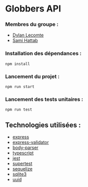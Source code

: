 # Globbers API

### Membres du groupe :

- [Dylan Lecomte](https://github.com/Prototype91)
- [Sami Hattab](https://github.com/Raze91)

### Installation des dépendances :

`npm install`

### Lancement du projet :

`npm run start`

### Lancement des tests unitaires :

`npm run test`

## Technologies utilisées :

- [express](https://www.npmjs.com/package/express)
- [express-validator](https://www.npmjs.com/package/express-validator)
- [body-parser](https://www.npmjs.com/package/body-parser)
- [typescript](https://www.npmjs.com/package/typescript)
- [jest](https://www.npmjs.com/package/jest)
- [supertest](https://www.npmjs.com/package/supertest)
- [sequelize](https://www.npmjs.com/package/sequelize)
- [sqlite3](https://www.npmjs.com/package/sqlite3)
- [uuid](https://www.npmjs.com/package/uuid)